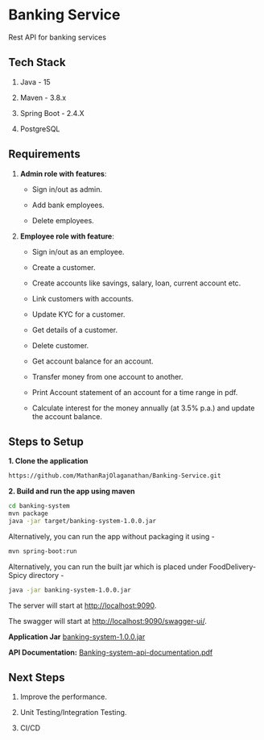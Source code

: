 # **Banking Service**
Rest API for banking services


## Tech Stack

1. Java - 15

2. Maven - 3.8.x

3. Spring Boot - 2.4.X

4. PostgreSQL

## Requirements

1. **Admin role with features**:

    * Sign in/out as admin.
    
    * Add bank employees.
    
    * Delete employees.

2. **Employee role with feature**:

    * Sign in/out as an employee. 
    
    * Create a customer.
    
    * Create accounts like savings, salary, loan, current account etc.
    
    * Link customers with accounts.
    
    * Update KYC for a customer.
    
    * Get details of a customer.
    
    * Delete customer.
    
    * Get account balance for an account.
    
    * Transfer money from one account to another.
    
    * Print Account statement of an account for a time range in pdf.
    
    * Calculate interest for the money annually (at 3.5% p.a.) and update the account balance.



## Steps to Setup

**1. Clone the application**

```bash
https://github.com/MathanRajOlaganathan/Banking-Service.git
```

**2. Build and run the app using maven**

```bash
cd banking-system
mvn package
java -jar target/banking-system-1.0.0.jar
```

Alternatively, you can run the app without packaging it using -

```bash
mvn spring-boot:run
```
Alternatively, you can run the built  jar which is  placed under FoodDelivery-Spicy directory -

```bash
java -jar banking-system-1.0.0.jar
```


The server will start at <http://localhost:9090>.

The swagger will start at <http://localhost:9090/swagger-ui/>.

**Application Jar**  [banking-system-1.0.0.jar](banking-system-1.0.0.jar)

**API Documentation:** [Banking-system-api-documentation.pdf](Banking-system-api-documentation.pdf)



## Next Steps

1. Improve the performance.

2. Unit Testing/Integration Testing.

3. CI/CD






